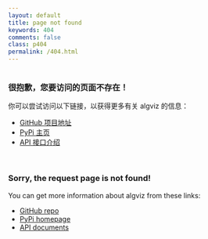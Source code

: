 ```yaml
---
layout: default
title: page not found
keywords: 404
comments: false
class: p404
permalink: /404.html
---
```


<section class="container content">
<div class="column two-thirds">
<article class="article-content markdown-body">
<h3> 很抱歉，您要访问的页面不存在！</h3>
<p>你可以尝试访问以下链接，以获得更多有关 algviz 的信息：</p>
<ul><li><a href="https://github.com/zjl9959/algviz">GitHub 项目地址</a></li>
<li><a href="https://pypi.org/project/algviz/">PyPi 主页</a></li>
<li><a href="https://algviz.readthedocs.io/en/latest/index.html">API 接口介绍</a></li></ul>
</article>
</div>
</section>
<br>
<section class="container content">
<div class="column two-thirds">
<article class="article-content markdown-body">
<h3> Sorry, the request page is not found!</h3>
<p>You can get more information about algviz from these links:</p>
<ul><li><a href="https://github.com/zjl9959/algviz">GitHub repo</a></li>
<li><a href="https://pypi.org/project/algviz/">PyPi homepage</a></li>
<li><a href="https://algviz.readthedocs.io/en/latest/index.html">API documents</a></li></ul>
</article>
</div>
</section>
